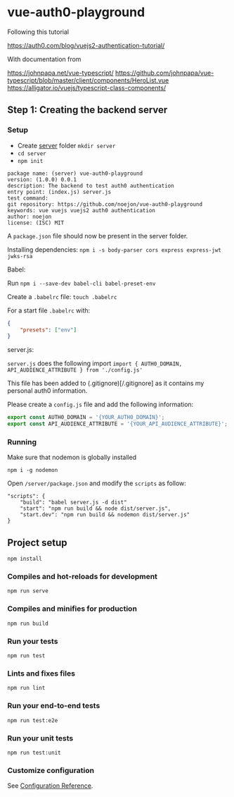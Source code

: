 # vue-auth0-playground

Following this tutorial

https://auth0.com/blog/vuejs2-authentication-tutorial/

With documentation from

https://johnpapa.net/vue-typescript/
https://github.com/johnpapa/vue-typescript/blob/master/client/components/HeroList.vue
https://alligator.io/vuejs/typescript-class-components/

## Step 1: Creating the backend server

### Setup
- Create [server](/server) folder `mkdir server`
- `cd server`
- `npm init`
```
package name: (server) vue-auth0-playground
version: (1.0.0) 0.0.1
description: The backend to test auth0 authentication
entry point: (index.js) server.js
test command:
git repository: https://github.com/noejon/vue-auth0-playground
keywords: vue vuejs vuejs2 auth0 authentication
author: noejon
license: (ISC) MIT
```

A `package.json` file should now be present in the server folder.

Installing dependencies:
`npm i -s body-parser cors express express-jwt jwks-rsa`

Babel:

Run `npm i --save-dev babel-cli babel-preset-env`

Create a `.babelrc` file: `touch .babelrc`

For a start file `.babelrc` with:

```json
{
    "presets": ["env"]
}
```

server.js:

`server.js` does the following import `import { AUTH0_DOMAIN, API_AUDIENCE_ATTRIBUTE } from './config.js'`

This file has been added to (.gitignore)[/.gitignore] as it contains my personal auth0 information.

Please create a `config.js` file and add the following information:

```javascript
export const AUTH0_DOMAIN = '{YOUR_AUTH0_DOMAIN}';
export const API_AUDIENCE_ATTRIBUTE = '{YOUR_API_AUDIENCE_ATTRIBUTE}';
```

### Running

Make sure that nodemon is globally installed

`npm i -g nodemon`

Open `/server/package.json` and modify the `scripts` as follow:

```
"scripts": {
    "build": "babel server.js -d dist"
    "start": "npm run build && node dist/server.js",
    "start.dev": "npm run build && nodemon dist/server.js"
}
```

## Project setup
```
npm install
```

### Compiles and hot-reloads for development
```
npm run serve
```

### Compiles and minifies for production
```
npm run build
```

### Run your tests
```
npm run test
```

### Lints and fixes files
```
npm run lint
```

### Run your end-to-end tests
```
npm run test:e2e
```

### Run your unit tests
```
npm run test:unit
```

### Customize configuration
See [Configuration Reference](https://cli.vuejs.org/config/).
